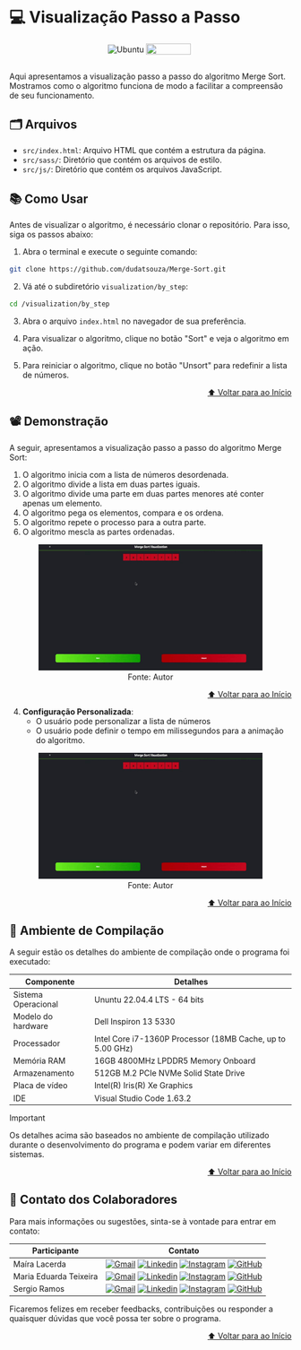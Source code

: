 # 💻 Visualização Passo a Passo 

<div align="center">
    <img align="center" height="20px" width="80px" alt="Ubuntu" src="https://img.shields.io/badge/Ubuntu-E95420?logo=ubuntu&logoColor=white"/>
    <img align="center" height="20px" width="80px" src="https://img.shields.io/badge/VS%20Code-blue?logo=visual%20studio%20code"/>
    <img aling="center" >
</div>

## 
Aqui apresentamos a visualização passo a passo do algoritmo Merge Sort. Mostramos como o algoritmo funciona de modo a facilitar a compreensão de seu funcionamento.

## 🗂 Arquivos
- `src/index.html`: Arquivo HTML que contém a estrutura da página.
- `src/sass/`: Diretório que contém os arquivos de estilo.
- `src/js/`: Diretório que contém os arquivos JavaScript.

## 📚 Como Usar
Antes de visualizar o algoritmo, é necessário clonar o repositório. Para isso, siga os passos abaixo:
1. Abra o terminal e execute o seguinte comando:
```bash
git clone https://github.com/dudatsouza/Merge-Sort.git
```

2. Vá até o subdiretório `visualization/by_step`:
```bash
cd /visualization/by_step
```

3. Abra o arquivo `index.html` no navegador de sua preferência.

4. Para visualizar o algoritmo, clique no botão "Sort" e veja o algoritmo em ação.

5. Para reiniciar o algoritmo, clique no botão "Unsort" para redefinir a lista de números.

<p align="right"><a href="#-visualização-passo-a-passo">⬆️ Voltar para ao Início</a></p>

## 📽️ Demonstração
A seguir, apresentamos a visualização passo a passo do algoritmo Merge Sort:
1. O algoritmo inicia com a lista de números desordenada.
2. O algoritmo divide a lista em duas partes iguais.
3. O algoritmo divide uma parte em duas partes menores até conter apenas um elemento.
4. O algoritmo pega os elementos, compara e os ordena.
5. O algoritmo repete o processo para a outra parte.
6. O algoritmo mescla as partes ordenadas.

<figure align="center">
  <img src="./img/step1.gif" alt="Gráfico Exemplo" width="400" >
  <figcaption>Fonte: Autor</figcaption>
</figure>

<p align="right"><a href="#-visualização-passo-a-passo">⬆️ Voltar para ao Início</a></p>

4. **Configuração Personalizada**:
    - O usuário pode personalizar a lista de números
    - O usuário pode definir o tempo em milissegundos para a animação do algoritmo.

<figure align="center">
  <img src="./img/step1.gif" alt="Gráfico Exemplo" width="400" >
  <figcaption>Fonte: Autor</figcaption>
</figure>

<p align="right"><a href="#-visualização-passo-a-passo">⬆️ Voltar para ao Início</a></p>

## 🔧 Ambiente de Compilação
A seguir estão os detalhes do ambiente de compilação onde o programa foi executado:

| Componente      | Detalhes                          |
|-----------------|-----------------------------------|
| Sistema Operacional | Ununtu 22.04.4 LTS  - 64 bits|
| Modelo do hardware| Dell Inspiron 13 5330|
| Processador     | Intel Core i7-1360P Processor (18MB Cache, up to 5.00 GHz)|
| Memória RAM     | 16GB 4800MHz LPDDR5 Memory Onboard|
| Armazenamento   | 512GB M.2 PCIe NVMe Solid State Drive|
| Placa de vídeo  | Intel(R) Iris(R) Xe Graphics |
| IDE             | Visual Studio Code 1.63.2|

> [!IMPORTANT]
> Os detalhes acima são baseados no ambiente de compilação utilizado durante o desenvolvimento do programa e podem variar em diferentes sistemas.
<p align="right"><a href="#-visualização-do-merge-sort">⬆️ Voltar para ao Início</a></p>

## 📧 Contato dos Colaboradores
Para mais informações ou sugestões, sinta-se à vontade para entrar em contato:

| Participante           |  Contato  |                     
| -----------------------| ----------|
|  Maíra Lacerda | [![Gmail][Gmail Badge]][Gmail Colab 1] [![Linkedin][Linkedin Badge]][Linkedin Colab 1] [![Instagram][Instagram Badge]][Instagram Colab 1] [![GitHub][GitHub Badge]][GitHub Colab 1]|
|  Maria Eduarda Teixeira | [![Gmail][Gmail Badge]][Gmail Colab 2] [![Linkedin][Linkedin Badge]][Linkedin Colab 2] [![Instagram][Instagram Badge]][Instagram Colab 2] [![GitHub][GitHub Badge]][GitHub Colab 2]|
|  Sergio Ramos | [![Gmail][Gmail Badge]][Gmail Colab 3] [![Linkedin][Linkedin Badge]][Linkedin Colab 3] [![Instagram][Instagram Badge]][Instagram Colab 3] [![GitHub][GitHub Badge]][GitHub Colab 3]          |  

Ficaremos felizes em receber feedbacks, contribuições ou responder a quaisquer dúvidas que você possa ter sobre o programa.
<p align="right"><a href="#-visualização-do-merge-sort">⬆️ Voltar para ao Início</a></p>

[Gmail Badge]: https://img.shields.io/badge/-Gmail-c14438?style=flat-square&logo=Gmail&logoColor=white
[Linkedin Badge]: https://img.shields.io/badge/-LinkedIn-0e76a8?style=flat-square&logo=Linkedin&logoColor=white
[Instagram Badge]: https://img.shields.io/badge/-Instagram-e4405f?style=flat-square&logo=Instagram&logoColor=white
[GitHub Badge]: https://img.shields.io/badge/-GitHub-181717?style=flat-square&logo=GitHub&logoColor=white

[Gmail Colab 1]: mailto:mairaallacerda@gmail.com
[Gmail Colab 2]: mailto:dudateixeirasouza@gmail.com
[Gmail Colab 3]: mailto:sergiohenriquequedasramos@gmail.com

[Linkedin Colab 1]: https://www.linkedin.com/in/ma%C3%ADra-almeida-lacerda
[Linkedin Colab 2]: https://www.linkedin.com/in/maria-eduarda-teixeira-souza-2a2b3a254/
[Linkedin Colab 3]: https://www.linkedin.com/in/sergio-ramos-21057230a

[Instagram Colab 1]: https://www.instagram.com/mairaallacerda/
[Instagram Colab 2]: https://www.instagram.com/dudat_18/
[Instagram Colab 3]: https://www.instagram.com/eu__sergio/

[GitHub Colab 1]: https://github.com/mairaallacerda
[GitHub Colab 2]: https://github.com/dudatsouza
[GitHub Colab 3]: https://github.com/serginnn